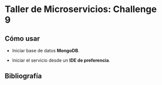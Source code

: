# Taller de Microservicios: Challenge 9

## Cómo usar

- Iniciar base de datos **MongoDB**.


- Iniciar el servicio desde un **IDE de preferencia**.

## Bibliografía